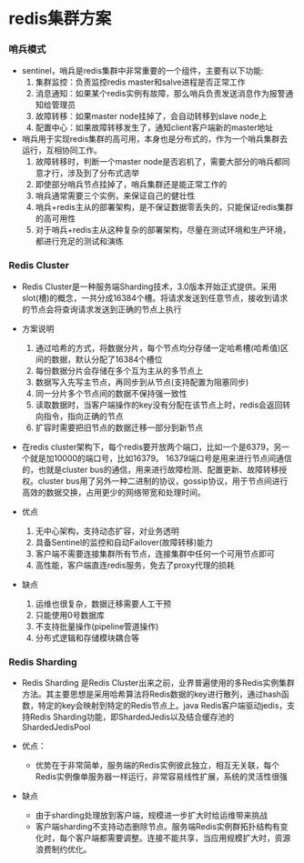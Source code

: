 # redis集群方案

### 哨兵模式

- sentinel，哨兵是redis集群中非常重要的一个组件，主要有以下功能:
  1. 集群监控：负责监控redis master和salve进程是否正常工作
  1. 消息通知：如果某个redis实例有故障，那么哨兵负责发送消息作为报警通知给管理员
  1. 故障转移：如果master node挂掉了，会自动转移到slave node上
  1. 配置中心：如果故障转移发生了，通知client客户端新的master地址
- 哨兵用于实现redis集群的高可用，本身也是分布式的，作为一个哨兵集群去运行，互相协同工作。
    1. 故障转移时，判断一个master node是否宕机了，需要大部分的哨兵都同意才行，涉及到了分布式选举
  1. 即使部分哨兵节点挂掉了，哨兵集群还是能正常工作的
  1. 哨兵通常需要三个实例，来保证自己的健壮性
  1. 哨兵+redis主从的部署架构，是不保证数据零丢失的，只能保证redis集群的高可用性
  1. 对于哨兵+redis主从这种复杂的部署架构，尽量在测试环境和生产环境，都进行充足的测试和演练
    

### Redis Cluster

- Redis Cluster是一种服务端Sharding技术，3.0版本开始正式提供。采用slot(槽)的概念，一共分成16384个槽。将请求发送到任意节点，接收到请求的节点会将查询请求发送到正确的节点上执行
- 方案说明
  1. 通过哈希的方式，将数据分片，每个节点均分存储一定哈希槽(哈希值)区间的数据，默认分配了16384个槽位
  1. 每份数据分片会存储在多个互为主从的多节点上
  1. 数据写入先写主节点，再同步到从节点(支持配置为阻塞同步)
  1. 同一分片多个节点间的数据不保持强一致性
  1. 读取数据时，当客户端操作的key没有分配在该节点上时，redis会返回转向指令，指向正确的节点
  1. 扩容时需要把旧节点的数据迁移一部分到新节点
- 在redis cluster架构下，每个redis要开放两个端口，比如一个是6379，另一个就是加10000的端口号，比如16379。
16379端口号是用来进行节点间通信的，也就是cluster bus的通信，用来进行故障检测、配置更新、故障转移授权。cluster bus用了另外一种二进制的协议，gossip协议，用于节点间进行高效的数据交换，占用更少的网络带宽和处理时间。

- 优点
    1. 无中心架构，支持动态扩容，对业务透明
  1. 具备Sentinel的监控和自动Failover(故障转移)能力
  1. 客户端不需要连接集群所有节点，连接集群中任何一个可用节点即可
  1. 高性能，客户端直连redis服务，免去了proxy代理的损耗

- 缺点
    1. 运维也很复杂，数据迁移需要人工干预
  1. 只能使用0号数据库
  1. 不支持批量操作(pipeline管道操作)
  1. 分布式逻辑和存储模块耦合等
    
### Redis Sharding
- Redis Sharding 是Redis Cluster出来之前，业界普遍使用的多Redis实例集群方法。其主要思想是采用哈希算法将Redis数据的key进行散列，通过hash函数，特定的key会映射到特定的Redis节点上。java Redis客户端驱动jedis，支持Redis Sharding功能，即ShardedJedis以及结合缓存池的ShardedJedisPool

- 优点：
  - 优势在于非常简单，服务端的Redis实例彼此独立，相互无关联，每个Redis实例像单服务器一样运行，非常容易线性扩展，系统的灵活性很强

- 缺点
  - 由于sharding处理放到客户端，规模进一步扩大时给运维带来挑战
  - 客户端sharding不支持动态删除节点。服务端Redis实例群拓扑结构有变化时，每个客户端都需要调整。连接不能共享，当应用规模扩大时，资源浪费制约优化。
